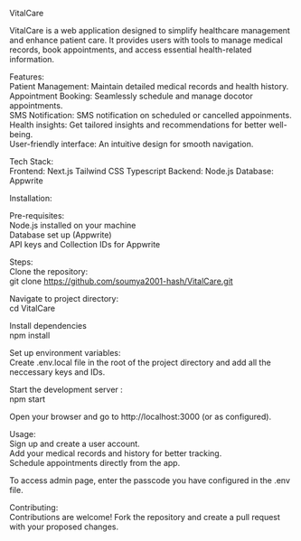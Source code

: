 VitalCare

VitalCare is a web application designed to simplify healthcare management and enhance patient care. It provides users with tools to manage medical records, book appointments, and access essential health-related information.  

Features:  
Patient Management: Maintain detailed medical records and health history.  
Appointment Booking: Seamlessly schedule and manage docotor appointments.  
SMS Notification: SMS notification on scheduled or cancelled appoinments.  
Health insights: Get tailored insights and recommendations for better well-being.    
User-friendly interface:  An intuitive design for smooth navigation.  

Tech Stack:  
Frontend: Next.js Tailwind CSS  Typescript
Backend: Node.js 
Database: Appwrite  

Installation:  

Pre-requisites:  
Node.js installed on your machine  
Database set up (Appwrite)  
API keys and Collection IDs for Appwrite  

Steps:  
Clone the repository:  
git clone https://github.com/soumya2001-hash/VitalCare.git  

Navigate to project directory:  
cd VitalCare  

Install dependencies  
npm install  

Set up environment variables:  
Create .env.local file in the root of the project directory and add all the neccessary keys and IDs.  

Start the development server :  
npm start  

Open your browser and go to http://localhost:3000 (or as configured).  

Usage:  
Sign up and create a user account.  
Add your medical records and history for better tracking.  
Schedule appointments directly from the app.  

To access admin page, enter the passcode you have configured in the .env file.  

Contributing:  
Contributions are welcome! Fork the repository and create a pull request with your proposed changes.  




